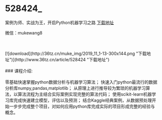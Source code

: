 # 528424_
案例为师、实战为王，开启Python机器学习之路
[下载地址](http://www.36tz.cn/article/528424 "下载地址")
<p>微信：mukewang8</p><br/></br>[![download](http://36tz.cn/muke_img/2019_11_1-13-300x144.png "下载地址")](http://www.36tz.cn/article/528424 "下载地址")
<br/></br>### 课程介绍:<br/></br>零基础快速掌握python数据分析与机器学习算法；
快速入门python最流行的数据分析库numpy,pandas,matplotlib；
从原理上进行推导较为繁琐的机器学习算法，以算法流程为主结合实际案例实现完整的算法代码；
使用scikit-learn机器学习库完成快速建立模型，评估以及预测；
结合Kaggle经典案例，从数据预处理开始一步步完成整个项目，对如何应用python库完成实际的项目形成完整的经验与概念。


 
